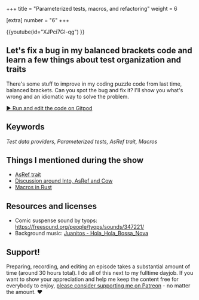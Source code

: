 +++
title = "Parameterized tests, macros, and refactoring"
weight = 6

[extra]
number = "6"
+++

{{youtube(id="XJPci7GI-qg") }}

## Let's fix a bug in my balanced brackets code and learn a few things about test organization and traits
There's some stuff to improve in my coding puzzle code from last time, balanced brackets. Can you spot the bug and fix it? I'll show you what's wrong and an idiomatic way to solve the problem.


<!-- more -->

<a target="_blank" class="button"
href="https://gitpod.io/#https://github.com/hello-rust/show/tree/master/episode/6">&#x25b6;
Run and edit the code on Gitpod</a>

## Keywords

*Test data providers, Parameterized tests, AsRef trait, Macros*

## Things I mentioned during the show

* [AsRef trait](https://doc.rust-lang.org/std/convert/trait.AsRef.html)
* [Discussion around Into, AsRef and Cow](https://users.rust-lang.org/t/idiomatic-string-parmeter-types-str-vs-asref-str-vs-into-string/7934/4)
* [Macros in Rust](https://doc.rust-lang.org/book/second-edition/appendix-04-macros.html)

## Resources and licenses

* Comic suspense sound by tyops: https://freesound.org/people/tyops/sounds/347221/
* Background music: [Juanitos - Hola_Hola_Bossa_Nova](http://freemusicarchive.org/music/Juanitos/)



## Support!

Preparing, recording, and editing an episode takes a substantial amount of time
(around 30 hours total). I do all of this next to my fulltime dayjob.
If you want to show your appreciation and help me keep the content free
for everybody to enjoy, [please consider supporting me on
Patreon](https://www.patreon.com/bePatron?c=1568097) - no matter the amount. ❤️